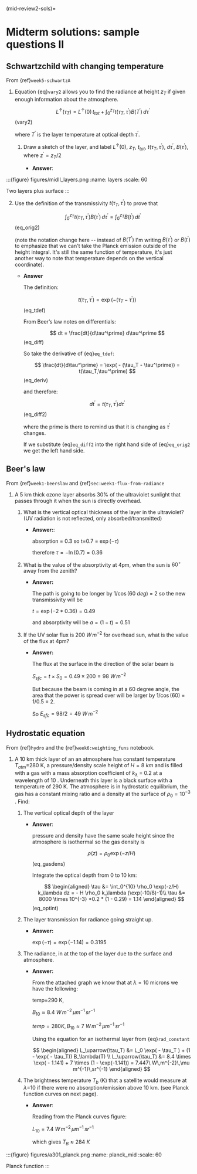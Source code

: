 (mid-review2-sols)=
# Midterm solutions: sample questions II

## Schwartzchild with changing temperature

From {ref}`week5-schwartzA`

1. Equation {eq}`vary2` allows you to find the radiance at
   height $z_T$ if given enough information about the atmosphere.

   $$
   L^\uparrow (\tau_T) = L^\uparrow (0) \, t_{tot} + \int_0^{z_T} t(\tau_T, \tau^\prime) B(T^\prime)\, d\tau^\prime
   $$ (vary2)

   where $T^\prime$ is the layer temperature at optical depth $\tau^\prime$.

   1. Draw a sketch of the layer, and label $L^\uparrow (0)$,
      $z_T$, $t_{tot}$, $t(\tau_T,\tau^\prime)$,
      $d\tau^\prime$, $B(\tau^\prime)$, where
      $z^\prime= z_T/2$

      - **Answer**:

:::{figure} figures/midII_layers.png
:name: layers
:scale: 60

Two layers plus surface
:::


   2. Use the definition of the transmissivity
      $t(\tau_T, \tau^\prime)$ to prove that

      $$
      \int_0^{z_T} t(\tau_T,\tau^\prime) B(\tau^\prime)\, d\tau^\prime = \int_0^{z_T} B(t^\prime)\, dt^\prime
      $$ (eq_orig2)

      (note the notation change here -- instead of $B(T^\prime)$ I'm writing $B(\tau^\prime)$ or $B(t^\prime)$ to emphasize
      that we can't take the Planck emission outside of the height integral. It's still the same function of temperature,
      it's just another way to note that temperature depends on the vertical coordinate).

      - **Answer**

        The definition:

        $$
        t(\tau_T,\tau^\prime) = \exp( - (\tau_T - \tau^\prime))
        $$ (eq_tdef)

        From Beer’s law notes on differentials:

        $$
        dt = \frac{dt}{d\tau^\prime} d\tau^\prime
        $$ (eq_diff)

        So take the derivative of {eq}`eq_tdef`:

        $$
        \frac{dt}{d\tau^\prime} = \exp( - (\tau_T - \tau^\prime)) = t(\tau_T,\tau^\prime)
        $$ (eq_deriv)

        and therefore:

        $$
        dt^\prime = t(\tau_T,\tau^\prime) d\tau^\prime
        $$ (eq_diff2)

        where the prime is there to remind us that it is changing as $\tau^\prime$
        changes.

        If we substitute {eq}`eq_diff2` into the right hand side
        of {eq}`eq_orig2` we get the left hand side.

## Beer's law

From {ref}`week1-beerslaw` and {ref}`sec:week1-flux-from-radiance`

1. A 5 km thick ozone layer absorbs 30% of the ultraviolet sunlight that
   passes through it when the sun is directly overhead.

   1. What is the vertical optical thickness of the layer in the
      ultraviolet? (UV radiation is not reflected, only
      absorbed/transmitted)

      - **Answer:**:

        absorption = 0.3 so t=0.7 = $\exp(-\tau)$

        therefore $\tau = -\ln(0.7) = 0.36$

   2. What is the value of the absorptivity at 4pm, when the sun is
      $60^\circ$ away from the zenith?

      - **Answer:**

        The path is going to be longer by $1/\cos(60\ deg)$ = 2 so the new
        transmissivity will be

        $t = \exp( - 2 * 0.36) = 0.49$

        and absorptivity will be $a = (1 - t) = 0.51$

   3. If the UV solar flux is 200 $W\,m^{-2}$ for overhead sun, what is the value of
      the flux at 4pm?

      - **Answer:**

        The flux at the surface in the direction of the solar beam is

        $S_{sfc} = t \times S_0 = 0.49 \times 200 = 98\ W\,m^{-2}$

        But because the beam is coming in at a 60 degree angle, the area
        that the power is spread over will be larger by $1/\cos(60)$ =
        1/0.5 = 2.

        So $E_{sfc} = 98/2 = 49\ W\,m^{-2}$

## Hydrostatic equation

 From {ref}`hydro` and the {ref}`week6:weighting_funs` notebook.

 1. A 10 km thick layer of an an atmosphere has constant temperature
    $T_{atm}$=280 K, a pressure/density scale height of
    $H=8\ km$ and is filled with a gas with a mass absorption
    coefficient of $k_\lambda$ = 0.2 at a wavelength of 10 .
    Underneath this layer is a black surface with a temperature of 290 K.
    The atmosphere is in hydrostatic equilibrium, the gas has a constant
    mixing ratio and a density at the surface of $\rho_0 = 10^{-3}$
    . Find:

    1. The vertical optical depth of the layer

       - **Answer**:

         pressure and density have the same scale height since the
         atmosphere is isothermal so the gas density is

         $$
         \rho(z) = \rho_0 \exp( -z/H)
         $$ (eq_gasdens)

         Integrate the optical depth from 0 to 10 km:

         $$
         \begin{aligned}
         \tau &= \int_0^{10} \rho_0 \exp(-z/H) k_\lambda dz = - H \rho_0 k_\lambda (\exp(-10/8)-1)\\
         \tau &= 8000 \times 10^{-3} *0.2 * (1 - 0.29) = 1.14
         \end{aligned}
         $$ (eq_optint)

    2. The layer transmission for radiance going straight up.

       - **Answer:**

         $\exp(-\tau) = \exp(-1.14) = 0.3195$

    3. The radiance, in at the top of the layer due to the surface and
       atmosphere.

       - **Answer:**

         From the attached graph we know that at $\lambda=10$ microns we have the
         following:

         temp=290 K,

         $B_{10} \approx 8.4\ W\,m^{-2}\,\mu m^{-1}\,sr^{-1}$

         $temp=280 K, B_{10} \approx 7\ W\,m^{-2}\,\mu m^{-1}\,sr^{-1}$

         Using the equation for an isothermal layer from {eq}`rad_constant`

         $$
         \begin{aligned}
           L_\uparrow(\tau_T) &= L_0 \exp( - \tau_T ) + (1 - \exp( - \tau_T)) B_\lambda(T) \\
           L_\uparrow(\tau_T) &= 8.4 \times \exp( - 1.141) + 7 \times (1 - \exp(-1.141)) = 7.447\ W\,m^{-2}\,\mu m^{-1}\,sr^{-1}
          \end{aligned}
         $$

    4. The brightness temperature $T_b$ (K) that a satellite would
       measure at $\lambda$=10 if there were no
       absorption/emission above 10 km. (see Planck function curves on
       next page).

       - **Answer**:

         Reading from the Planck curves figure:

         $L_{10} = 7.4\ W\,m^{-2}\,\mu m^{-1}\,sr^{-1}$

         which gives $T_{B} \approx 284\ K$

:::{figure} figures/a301_planck.png
:name: planck_mid
:scale: 60

Planck function
:::

